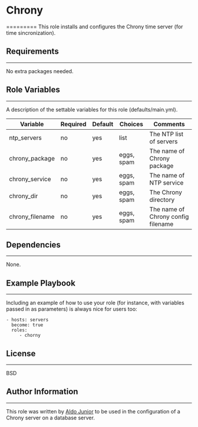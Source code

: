# Chrony
=========
This role installs and configures the Chrony time server (for time sincronization).

## Requirements
------------

No extra packages needed.

## Role Variables
--------------

A description of the settable variables for this role (defaults/main.yml).

| Variable                | Required | Default | Choices                   | Comments                                 |
|-------------------------|----------|---------|---------------------------|------------------------------------------|
| ntp_servers             | no      | yes      | list                      | The NTP list of servers                  |
| chrony_package          | no      | yes      | eggs, spam                | The name of Chrony package               |
| chrony_service          | no      | yes      | eggs, spam                | The name of NTP service                  |
| chrony_dir              | no      | yes      | eggs, spam                | The Chrony directory                     |
| chrony_filename         | no      | yes      | eggs, spam                | The name of Chrony config filename       |

## Dependencies
------------

None.

## Example Playbook
----------------

Including an example of how to use your role (for instance, with variables passed in as parameters) is always nice for users too:

    - hosts: servers
      become: true
      roles:
         - chorny

## License
-------

BSD

## Author Information
------------------

This role was written by [Aldo Junior](https://github.com/aldoribeirojr) to be used in the configuration of a Chrony server on a database server.